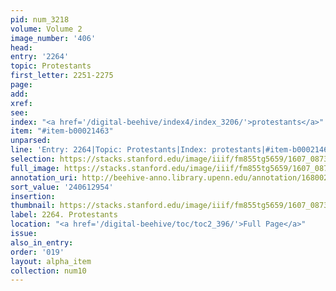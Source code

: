 ```yaml
---
pid: num_3218
volume: Volume 2
image_number: '406'
head:
entry: '2264'
topic: Protestants
first_letter: 2251-2275
page:
add:
xref:
see:
index: "<a href='/digital-beehive/index4/index_3206/'>protestants</a>"
item: "#item-b00021463"
unparsed:
line: 'Entry: 2264|Topic: Protestants|Index: protestants|#item-b00021463'
selection: https://stacks.stanford.edu/image/iiif/fm855tg5659/1607_0873/843,2954,2721,216/full/0/default.jpg
full_image: https://stacks.stanford.edu/image/iiif/fm855tg5659/1607_0873/full/full/0/default.jpg
annotation_uri: http://beehive-anno.library.upenn.edu/annotation/1680025032991
sort_value: '240612954'
insertion:
thumbnail: https://stacks.stanford.edu/image/iiif/fm855tg5659/1607_0873/843,2954,600,180/250,/0/default.jpg
label: 2264. Protestants
location: "<a href='/digital-beehive/toc/toc2_396/'>Full Page</a>"
issue:
also_in_entry:
order: '019'
layout: alpha_item
collection: num10
---
```

